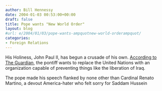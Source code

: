 ```yaml
---
author: Bill Hennessy
date: 2004-01-03 00:53:00+00:00
draft: false
title: Pope wants "New World Order"
layout: blog
#url: e/2004/01/03/pope-wants-ampquotnew-world-orderampquot/
categories:
- Foreign Relations
---
```


His Holiness, John Paul II, has begun a crusade of his own. [According to The Guardian](https://www.guardian.co.uk/pope/story/0,12272,1114946,00.html),  the pontiff wants to replace the United Nations with an organization capable of preventing things like the liberation of Iraq.

The pope made his speech flanked by none other than Cardinal Renato Martino, a devout America-hater who felt sorry for Saddam Hussein
